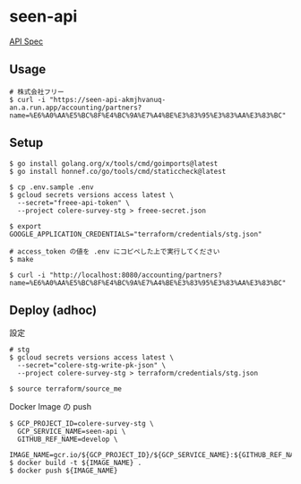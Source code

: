 # seen-api

[API Spec](https://colere-inc.github.io/seen-api/api-spec.html)

## Usage

```shell
# 株式会社フリー
$ curl -i "https://seen-api-akmjhvanuq-an.a.run.app/accounting/partners?name=%E6%A0%AA%E5%BC%8F%E4%BC%9A%E7%A4%BE%E3%83%95%E3%83%AA%E3%83%BC"
```

## Setup

```shell
$ go install golang.org/x/tools/cmd/goimports@latest
$ go install honnef.co/go/tools/cmd/staticcheck@latest

$ cp .env.sample .env
$ gcloud secrets versions access latest \
  --secret="freee-api-token" \
  --project colere-survey-stg > freee-secret.json

$ export GOOGLE_APPLICATION_CREDENTIALS="terraform/credentials/stg.json"

# access_token の値を .env にコピペした上で実行してください
$ make

$ curl -i "http://localhost:8080/accounting/partners?name=%E6%A0%AA%E5%BC%8F%E4%BC%9A%E7%A4%BE%E3%83%95%E3%83%AA%E3%83%BC"
```

## Deploy (adhoc)

設定

```shell
# stg
$ gcloud secrets versions access latest \
  --secret="colere-stg-write-pk-json" \
  --project colere-survey-stg > terraform/credentials/stg.json

$ source terraform/source_me
```

Docker Image の push

```shell
$ GCP_PROJECT_ID=colere-survey-stg \
  GCP_SERVICE_NAME=seen-api \
  GITHUB_REF_NAME=develop \
  IMAGE_NAME=gcr.io/${GCP_PROJECT_ID}/${GCP_SERVICE_NAME}:${GITHUB_REF_NAME}
$ docker build -t ${IMAGE_NAME} .
$ docker push ${IMAGE_NAME}
```
